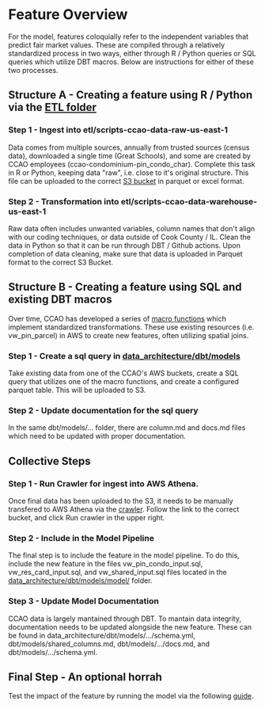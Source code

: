 # Feature Overview

For the model, features coloquially refer to the independent variables that predict fair market values. These are compiled through a relatively standardized process in two ways, either through R / Python queries or SQL queries which utilize DBT macros. Below are instructions for either of these two processes.

## Structure A - Creating a feature using R / Python via the [ETL folder](https://github.com/ccao-data/data-architecture/tree/master/etl)

### Step 1 - Ingest into etl/scripts-ccao-data-raw-us-east-1

Data comes from multiple sources, annually from trusted sources (census data), downloaded a single time (Great Schools), and some are created by CCAO employees (ccao-condominium-pin_condo_char). Complete this task in R or Python, keeping data "raw", i.e. close to it's original structure. This file can be uploaded to the correct [S3 bucket](https://us-east-1.console.aws.amazon.com/s3/home?region=us-east-1#) in parquet or excel format.

### Step 2 - Transformation into etl/scripts-ccao-data-warehouse-us-east-1

Raw data often includes unwanted variables, column names that don't align with our coding techniques, or data outside of Cook County / IL. Clean the data in Python so that it can be run through DBT / Github actions. Upon completion of data cleaning, make sure that data is uploaded in Parquet format to the correct S3 Bucket.

## Structure B - Creating a feature using SQL and existing DBT macros

Over time, CCAO has developed a series of [macro functions](https://github.com/ccao-data/data-architecture/tree/master/dbt/macros) which implement standardized transformations. These use existing resources (i.e. vw_pin_parcel) in AWS to create new features, often utilizing spatial joins.

### Step 1 - Create a sql query in [data_architecture/dbt/models](https://github.com/ccao-data/data-architecture/tree/master/dbt/models)

Take existing data from one of the CCAO's AWS buckets, create a SQL query that utilizes one of the macro functions, and create a configured parquet table. This will be uploaded to S3.

### Step 2 - Update documentation for the sql query

In the same dbt/models/... folder, there are column.md and docs.md files which need to be updated with
proper documentation. 

## Collective Steps

### Step 1 - Run Crawler for ingest into AWS Athena.
Once final data has been uploaded to the S3, it needs to be manually transfered to AWS Athena via the [crawler](https://us-east-1.console.aws.amazon.com/glue/home?region=us-east-1#/v2/data-catalog/crawlers). Follow the link to the correct bucket, and click Run crawler in the upper right. 

### Step 2 - Include in the Model Pipeline

The final step is to include the feature in the model pipeline. To do this, include the new feature in the files vw_pin_condo_input.sql, vw_res_card_input.sql, and vw_shared_input.sql files located in the [data_architecture/dbt/models/model/](https://github.com/ccao-data/data-architecture/tree/master/dbt/models/model) folder. 

### Step 3 - Update Model Documentation

CCAO data is largely mantained through DBT. To mantain data integrity, documentation needs to be updated alongside the new feature. These can be found in data_architecture/dbt/models/.../schema.yml, dbt/models/shared_columns.md, dbt/models/.../docs.md, and dbt/models/.../schema.yml.

## Final Step - An optional horrah

Test the impact of the feature by running the model via the following [guide](https://github.com/ccao-data/model-res-avm). 

